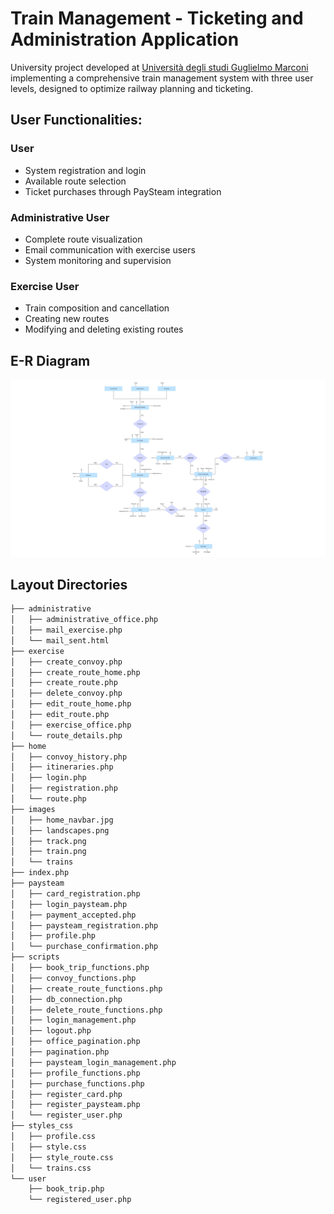 
# Train Management - Ticketing and Administration Application
University project developed at [Università degli studi Guglielmo Marconi](https://www.unimarconi.it/) implementing a comprehensive train management system with three user levels, designed to optimize railway planning and ticketing.

## User Functionalities:
### User

- System registration and login
- Available route selection
- Ticket purchases through PaySteam integration 

### Administrative User

- Complete route visualization
- Email communication with exercise users
- System monitoring and supervision

### Exercise User

- Train composition and cancellation
- Creating new routes
- Modifying and deleting existing routes

## E-R Diagram
<p align=center>
    <img src="docs/E-R scheme.jpg">
</p>

## Layout Directories
```bash
├── administrative 
│   ├── administrative_office.php
│   ├── mail_exercise.php
│   └── mail_sent.html
├── exercise
│   ├── create_convoy.php
│   ├── create_route_home.php
│   ├── create_route.php
│   ├── delete_convoy.php
│   ├── edit_route_home.php
│   ├── edit_route.php
│   ├── exercise_office.php
│   └── route_details.php
├── home
│   ├── convoy_history.php
│   ├── itineraries.php
│   ├── login.php
│   ├── registration.php
│   └── route.php
├── images
│   ├── home_navbar.jpg
│   ├── landscapes.png
│   ├── track.png
│   ├── train.png
│   └── trains
├── index.php
├── paysteam
│   ├── card_registration.php
│   ├── login_paysteam.php
│   ├── payment_accepted.php
│   ├── paysteam_registration.php
│   ├── profile.php
│   └── purchase_confirmation.php
├── scripts
│   ├── book_trip_functions.php
│   ├── convoy_functions.php
│   ├── create_route_functions.php
│   ├── db_connection.php
│   ├── delete_route_functions.php
│   ├── login_management.php
│   ├── logout.php
│   ├── office_pagination.php
│   ├── pagination.php
│   ├── paysteam_login_management.php
│   ├── profile_functions.php
│   ├── purchase_functions.php
│   ├── register_card.php
│   ├── register_paysteam.php
│   └── register_user.php
├── styles_css
│   ├── profile.css
│   ├── style.css
│   ├── style_route.css
│   └── trains.css
└── user
    ├── book_trip.php
    └── registered_user.php

